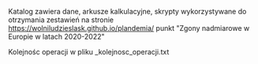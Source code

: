 Katalog zawiera dane, arkusze kalkulacyjne, skrypty wykorzystywane do otrzymania zestawień na stronie
https://wolniludzieslask.github.io/plandemia/
punkt "Zgony nadmiarowe w Europie w latach 2020-2022"

Kolejnośc operacji w pliku _kolejnosc_operacji.txt

